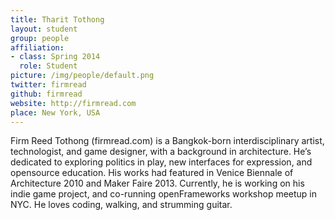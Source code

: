 ```yaml
---
title: Tharit Tothong
layout: student
group: people
affiliation:
- class: Spring 2014
  role: Student
picture: /img/people/default.png
twitter: firmread
github: firmread
website: http://firmread.com
place: New York, USA
---
```

Firm Reed Tothong (firmread.com) is a Bangkok-born interdisciplinary artist, technologist, and game designer, with a background in architecture. He’s dedicated to exploring politics in play, new interfaces for expression, and opensource education. His works had featured in Venice Biennale of Architecture 2010 and Maker Faire 2013. Currently, he is working on his indie game project, and co-running openFrameworks workshop meetup in NYC. He loves coding, walking, and strumming guitar.

